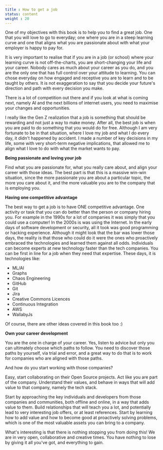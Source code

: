 ```yaml
---
title : How to get a job
status: content
weight : 20
---
```


One of my objectives with this book is to help you to find a great job. One that you will love to go to everyday; one where you are in a steep learning curve and one that aligns what you are passionate about with what your employer is happy to pay for.

It is very important to realise that if you are in a job (or school) where your learning curve is not off-the-charts, you are short-changing your life and your career. Nobody cares as much about your career as you do, and you are the only one that has full control over your attitude to learning. You can chose everyday on how engaged and receptive you are to learn and to be taught by others. It is not exaggeration to say that you decide your future's direction and path with every decision you make.

There is a lot of competition out there and if you look at what is coming next, namely AI and the next billions of internet users, you need to maximise your changes and opportunities.

I really like the Gen Z realization that a job is something that should be rewarding and not just a way to make money. After all, the best job is when you are paid to do something that you would do for free. Although I am very fortunate to be in that situation, where I love my job and what I do every day, it didn't happened by accident. I made a number of key decisions in my life, some with very short-term negative implications, that allowed me to align what I love to do with what the market wants to pay.

**Being passionate and loving your job**

Find what you are passionate for, what you really care about, and align your career with those ideas. The best part is that this is a massive win-win situation, since the more passionate you are about a particular topic, the more you care about it, and the more valuable you are to the company that is employing you.

**Having one competitive advantage**

The best way to get a job is to have ONE competitive advantage. One activity or task that you can do better than the person or company hiring you. For example in the 1990s for a lot of companies it was simply that you could use a computer! In the 2000s is was using the Internet. In the early days of software development or security, all it took was good programming or hacking experience. Although it might look that the bar was lower those days, the reality is that those who could do it were the ones who proactively embraced the technologies and learned them against all odds. Individuals can become experts at new technology faster than the tech companies. You can be first in line for a job when they need that expertise. These days, it is technologies like:

- ML/AI
- Graphs
- Chaos Engineering
- GitHub
- Git
- Jira
- Creative Commons Licences
- Continuous Integration
- AWS
- WallabyJs

Of course, there are other ideas covered in this book too :)

**Own your career development**

You are the one in charge of your career. Yes, listen to advice but only you can ultimately choose which paths to follow. You need to discover those paths by yourself, via trial and error, and a great way to do that is to work for companies who are aligned with those paths.

And how do you start working with those companies?

Easy, start collaborating on their Open Source projects. Act like you are part of the company. Understand their values, and behave in ways that will add value to that company, namely the tech stack.

Start by approaching the key individuals and developers from those companies and communities, both offline and online, in a way that adds value to them. Build relationships that will teach you a lot, and potentially lead to very interesting job offers, or at least references. Start by learning how to add value and how to become good at proactively solving problems, which is one of the most valuable assets you can bring to a company.

What's interesting is that there is nothing stopping you from doing this! We are in very open, collaborative and creative times. You have nothing to lose by giving it all you've got, and everything to gain.
